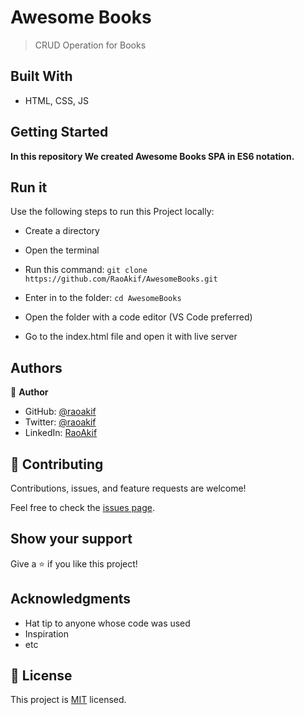 # Awesome Books

> CRUD Operation for Books


## Built With

- HTML, CSS, JS


## Getting Started

**In this repository We created Awesome Books SPA in ES6 notation.**

## Run it

Use the following steps to run this Project locally:

- Create a directory

- Open the terminal

- Run this command:
`git clone https://github.com/RaoAkif/AwesomeBooks.git`

- Enter in to the folder:
`cd AwesomeBooks`

- Open the folder with a code editor (VS Code preferred)

- Go to the index.html file and open it with live server



## Authors

👤 **Author**

- GitHub: [@raoakif](https://github.com/RaoAkif)
- Twitter: [@raoakif](https://twitter.com/RaoAkif)
- LinkedIn: [RaoAkif](https://linkedin.com/in/RaoAkif)


## 🤝 Contributing

Contributions, issues, and feature requests are welcome!

Feel free to check the [issues page](../../issues/).

## Show your support

Give a ⭐️ if you like this project!

## Acknowledgments

- Hat tip to anyone whose code was used
- Inspiration
- etc


## 📝 License

This project is [MIT](./MIT.md) licensed.

